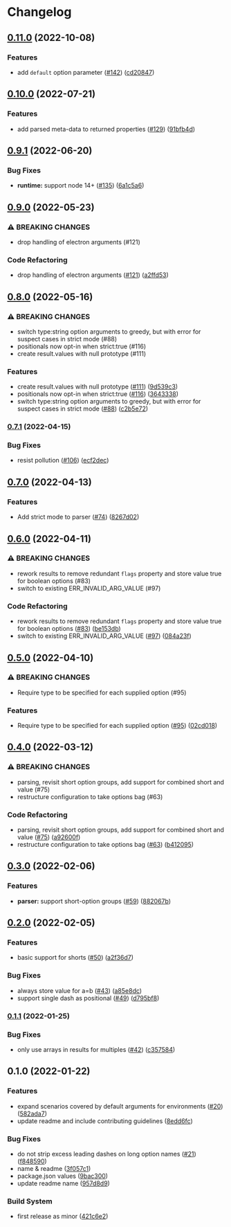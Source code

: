 # Changelog

## [0.11.0](https://github.com/pkgjs/parseargs/compare/v0.10.0...v0.11.0) (2022-10-08)


### Features

* add `default` option parameter ([#142](https://github.com/pkgjs/parseargs/issues/142)) ([cd20847](https://github.com/pkgjs/parseargs/commit/cd20847a00b2f556aa9c085ac83b942c60868ec1))

## [0.10.0](https://github.com/pkgjs/parseargs/compare/v0.9.1...v0.10.0) (2022-07-21)


### Features

* add parsed meta-data to returned properties ([#129](https://github.com/pkgjs/parseargs/issues/129)) ([91bfb4d](https://github.com/pkgjs/parseargs/commit/91bfb4d3f7b6937efab1b27c91c45d1205f1497e))

## [0.9.1](https://github.com/pkgjs/parseargs/compare/v0.9.0...v0.9.1) (2022-06-20)


### Bug Fixes

* **runtime:** support node 14+ ([#135](https://github.com/pkgjs/parseargs/issues/135)) ([6a1c5a6](https://github.com/pkgjs/parseargs/commit/6a1c5a6f7cadf2f035e004027e2742e3c4ce554b))

## [0.9.0](https://github.com/pkgjs/parseargs/compare/v0.8.0...v0.9.0) (2022-05-23)


### ⚠ BREAKING CHANGES

* drop handling of electron arguments (#121)

### Code Refactoring

* drop handling of electron arguments ([#121](https://github.com/pkgjs/parseargs/issues/121)) ([a2ffd53](https://github.com/pkgjs/parseargs/commit/a2ffd537c244a062371522b955acb45a404fc9f2))

## [0.8.0](https://github.com/pkgjs/parseargs/compare/v0.7.1...v0.8.0) (2022-05-16)


### ⚠ BREAKING CHANGES

* switch type:string option arguments to greedy, but with error for suspect cases in strict mode (#88)
* positionals now opt-in when strict:true (#116)
* create result.values with null prototype (#111)

### Features

* create result.values with null prototype ([#111](https://github.com/pkgjs/parseargs/issues/111)) ([9d539c3](https://github.com/pkgjs/parseargs/commit/9d539c3d57f269c160e74e0656ad4fa84ff92ec2))
* positionals now opt-in when strict:true ([#116](https://github.com/pkgjs/parseargs/issues/116)) ([3643338](https://github.com/pkgjs/parseargs/commit/364333826b746e8a7dc5505b4b22fd19ac51df3b))
* switch type:string option arguments to greedy, but with error for suspect cases in strict mode ([#88](https://github.com/pkgjs/parseargs/issues/88)) ([c2b5e72](https://github.com/pkgjs/parseargs/commit/c2b5e72161991dfdc535909f1327cc9b970fe7e8))

### [0.7.1](https://github.com/pkgjs/parseargs/compare/v0.7.0...v0.7.1) (2022-04-15)


### Bug Fixes

* resist pollution ([#106](https://github.com/pkgjs/parseargs/issues/106)) ([ecf2dec](https://github.com/pkgjs/parseargs/commit/ecf2dece0a9f2a76d789384d5d71c68ffe64022a))

## [0.7.0](https://github.com/pkgjs/parseargs/compare/v0.6.0...v0.7.0) (2022-04-13)


### Features

* Add strict mode to parser ([#74](https://github.com/pkgjs/parseargs/issues/74)) ([8267d02](https://github.com/pkgjs/parseargs/commit/8267d02083a87b8b8a71fcce08348d1e031ea91c))

## [0.6.0](https://github.com/pkgjs/parseargs/compare/v0.5.0...v0.6.0) (2022-04-11)


### ⚠ BREAKING CHANGES

* rework results to remove redundant `flags` property and store value true for boolean options (#83)
* switch to existing ERR_INVALID_ARG_VALUE (#97)

### Code Refactoring

* rework results to remove redundant `flags` property and store value true for boolean options ([#83](https://github.com/pkgjs/parseargs/issues/83)) ([be153db](https://github.com/pkgjs/parseargs/commit/be153dbed1d488cb7b6e27df92f601ba7337713d))
* switch to existing ERR_INVALID_ARG_VALUE ([#97](https://github.com/pkgjs/parseargs/issues/97)) ([084a23f](https://github.com/pkgjs/parseargs/commit/084a23f9fde2da030b159edb1c2385f24579ce40))

## [0.5.0](https://github.com/pkgjs/parseargs/compare/v0.4.0...v0.5.0) (2022-04-10)


### ⚠ BREAKING CHANGES

* Require type to be specified for each supplied option (#95)

### Features

* Require type to be specified for each supplied option ([#95](https://github.com/pkgjs/parseargs/issues/95)) ([02cd018](https://github.com/pkgjs/parseargs/commit/02cd01885b8aaa59f2db8308f2d4479e64340068))

## [0.4.0](https://github.com/pkgjs/parseargs/compare/v0.3.0...v0.4.0) (2022-03-12)


### ⚠ BREAKING CHANGES

* parsing, revisit short option groups, add support for combined short and value (#75)
* restructure configuration to take options bag (#63)

### Code Refactoring

* parsing, revisit short option groups, add support for combined short and value ([#75](https://github.com/pkgjs/parseargs/issues/75)) ([a92600f](https://github.com/pkgjs/parseargs/commit/a92600fa6c214508ab1e016fa55879a314f541af))
* restructure configuration to take options bag ([#63](https://github.com/pkgjs/parseargs/issues/63)) ([b412095](https://github.com/pkgjs/parseargs/commit/b4120957d90e809ee8b607b06e747d3e6a6b213e))

## [0.3.0](https://github.com/pkgjs/parseargs/compare/v0.2.0...v0.3.0) (2022-02-06)


### Features

* **parser:** support short-option groups ([#59](https://github.com/pkgjs/parseargs/issues/59)) ([882067b](https://github.com/pkgjs/parseargs/commit/882067bc2d7cbc6b796f8e5a079a99bc99d4e6ba))

## [0.2.0](https://github.com/pkgjs/parseargs/compare/v0.1.1...v0.2.0) (2022-02-05)


### Features

* basic support for shorts ([#50](https://github.com/pkgjs/parseargs/issues/50)) ([a2f36d7](https://github.com/pkgjs/parseargs/commit/a2f36d7da4145af1c92f76806b7fe2baf6beeceb))


### Bug Fixes

* always store value for a=b ([#43](https://github.com/pkgjs/parseargs/issues/43)) ([a85e8dc](https://github.com/pkgjs/parseargs/commit/a85e8dc06379fd2696ee195cc625de8fac6aee42))
* support single dash as positional ([#49](https://github.com/pkgjs/parseargs/issues/49)) ([d795bf8](https://github.com/pkgjs/parseargs/commit/d795bf877d068fd67aec381f30b30b63f97109ad))

### [0.1.1](https://github.com/pkgjs/parseargs/compare/v0.1.0...v0.1.1) (2022-01-25)


### Bug Fixes

* only use arrays in results for multiples ([#42](https://github.com/pkgjs/parseargs/issues/42)) ([c357584](https://github.com/pkgjs/parseargs/commit/c357584847912506319ed34a0840080116f4fd65))

## 0.1.0 (2022-01-22)


### Features

* expand scenarios covered by default arguments for environments ([#20](https://github.com/pkgjs/parseargs/issues/20)) ([582ada7](https://github.com/pkgjs/parseargs/commit/582ada7be0eca3a73d6e0bd016e7ace43449fa4c))
* update readme and include contributing guidelines ([8edd6fc](https://github.com/pkgjs/parseargs/commit/8edd6fc863cd705f6fac732724159ebe8065a2b0))


### Bug Fixes

* do not strip excess leading dashes on long option names ([#21](https://github.com/pkgjs/parseargs/issues/21)) ([f848590](https://github.com/pkgjs/parseargs/commit/f848590ebf3249ed5979ff47e003fa6e1a8ec5c0))
* name & readme ([3f057c1](https://github.com/pkgjs/parseargs/commit/3f057c1b158a1bdbe878c64b57460c58e56e465f))
* package.json values ([9bac300](https://github.com/pkgjs/parseargs/commit/9bac300e00cd76c77076bf9e75e44f8929512da9))
* update readme name ([957d8d9](https://github.com/pkgjs/parseargs/commit/957d8d96e1dcb48297c0a14345d44c0123b2883e))


### Build System

* first release as minor ([421c6e2](https://github.com/pkgjs/parseargs/commit/421c6e2569a8668ad14fac5a5af5be60479a7571))
